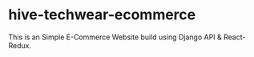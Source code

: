 # hive-techwear-ecommerce
This is an Simple E-Commerce Website build using Django API &amp; React-Redux.
